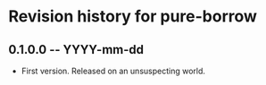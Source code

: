 # Revision history for pure-borrow

## 0.1.0.0 -- YYYY-mm-dd

* First version. Released on an unsuspecting world.
